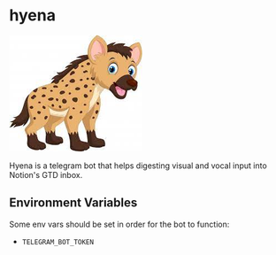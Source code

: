 # hyena

![hyena](./public/hyena.jpeg)

Hyena is a telegram bot that helps digesting visual and vocal input into Notion's GTD inbox.

## Environment Variables

Some env vars should be set in order for the bot to function:

- `TELEGRAM_BOT_TOKEN`
